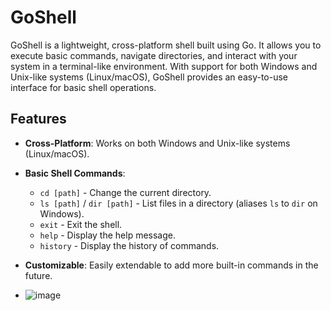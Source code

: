 # GoShell

GoShell is a lightweight, cross-platform shell built using Go. It allows you to execute basic commands, navigate directories, and interact with your system in a terminal-like environment. With support for both Windows and Unix-like systems (Linux/macOS), GoShell provides an easy-to-use interface for basic shell operations.

## Features

- **Cross-Platform**: Works on both Windows and Unix-like systems (Linux/macOS).
- **Basic Shell Commands**:
  - `cd [path]` - Change the current directory.
  - `ls [path]` / `dir [path]` - List files in a directory (aliases `ls` to `dir` on Windows).
  - `exit` - Exit the shell.
  - `help` - Display the help message.
  - `history` - Display the history of commands.
- **Customizable**: Easily extendable to add more built-in commands in the future.

- ![image](https://github.com/user-attachments/assets/6af78e2a-e4b2-4d35-a6a9-1c08a56584cf)


